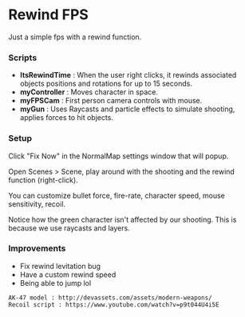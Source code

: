 # Rewind FPS

Just a simple fps with a rewind function.

### Scripts 

- **ItsRewindTime** : When the user right clicks, it rewinds associated objects positions and rotations for up to 15 seconds.
- **myController** : Moves character in space.
- **myFPSCam** : First person camera controls with mouse.
- **myGun** : Uses Raycasts and particle effects to simulate shooting, applies forces to hit objects.

### Setup

Click "Fix Now" in the NormalMap settings window that will popup.

Open Scenes > Scene, play around with the shooting and the rewind function (right-click).

You can customize bullet force, fire-rate, character speed, mouse sensitivity, recoil.

Notice how the green character isn't affected by our shooting. This is because we use raycasts and layers.

### Improvements

- Fix rewind levitation bug
- Have a custom rewind speed
- Being able to jump lol

```
AK-47 model : http://devassets.com/assets/modern-weapons/
Recoil script : https://www.youtube.com/watch?v=p9t044U4i5E
```
